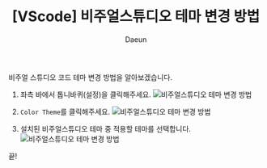﻿---
layout: post
title: '[VScode] 비주얼스튜디오 테마 변경 방법'
subheading: 비주얼스튜디오 테마 변경 방법
author: Daeun
categories: VScode
banner:
tags: VScode 비주얼스튜디오 비주얼스튜디오코드 VScode_테마변경방법 VScode_Themes
---

비주얼 스튜디오 코드 테마 변경 방법을 알아보겠습니다.

1. 좌측 바에서 톱니바퀴(설정)을 클릭해주세요.
![비주얼스튜디오 테마 변경 방법](https://user-images.githubusercontent.com/79370538/213861452-413e922c-bb15-4656-b73f-c886869c9c27.jpg)

1. `Color Theme`를 클릭해주세요.
![비주얼스튜디오 테마 변경 방법](https://user-images.githubusercontent.com/79370538/213861449-3fb2e8ba-9f0e-4b90-8bf3-ad9d79740cf9.jpg)

1. 설치된 비주얼스튜디오 테마 중 적용할 테마를 선택합니다.
![비주얼스튜디오 테마 변경 방법](https://user-images.githubusercontent.com/79370538/213861451-34f588ca-52c5-4bf0-9e49-13f8a84f0050.jpg)

끝!
